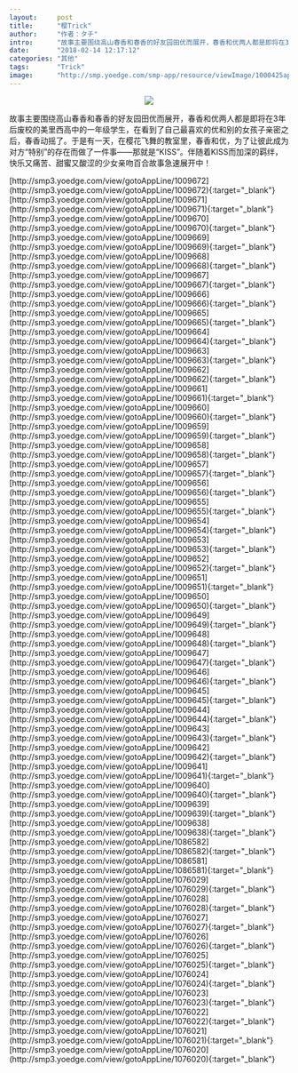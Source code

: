 ```yaml
---
layout:     post
title:      "樱Trick"
author:     "作者：タチ"
intro:      "故事主要围绕高山春香和春香的好友园田优而展开，春香和优两人都是即将在3年后废校的美里西高中的一年级学生，在看到了自己最喜欢的优和别的女孩子亲密之后，春香动摇了。于是有一天，在樱花飞舞的教室里，春香和优，为了让彼此成为对方“特别”的存在而做了一件事——那就是“KISS”。伴随着KISS而加深的羁绊，快乐又痛苦、甜蜜又酸涩的少女亲吻百合故事急速展开中！"
date:       "2018-02-14 12:17:12"
categories: "其他"
tags:       "Trick"
image:      "http://smp.yoedge.com/smp-app/resource/viewImage/1000425appline.png"
---
```

<div style="text-align: center">
<p><img src="http://smp.yoedge.com/smp-app/resource/viewImage/1000425appline.png"/></p>
</div>
<p class="post-meta">
<span>故事主要围绕高山春香和春香的好友园田优而展开，春香和优两人都是即将在3年后废校的美里西高中的一年级学生，在看到了自己最喜欢的优和别的女孩子亲密之后，春香动摇了。于是有一天，在樱花飞舞的教室里，春香和优，为了让彼此成为对方“特别”的存在而做了一件事——那就是“KISS”。伴随着KISS而加深的羁绊，快乐又痛苦、甜蜜又酸涩的少女亲吻百合故事急速展开中！</span>
</p>
[http://smp3.yoedge.com/view/gotoAppLine/1009672](http://smp3.yoedge.com/view/gotoAppLine/1009672){:target="_blank"}
[http://smp3.yoedge.com/view/gotoAppLine/1009671](http://smp3.yoedge.com/view/gotoAppLine/1009671){:target="_blank"}
[http://smp3.yoedge.com/view/gotoAppLine/1009670](http://smp3.yoedge.com/view/gotoAppLine/1009670){:target="_blank"}
[http://smp3.yoedge.com/view/gotoAppLine/1009669](http://smp3.yoedge.com/view/gotoAppLine/1009669){:target="_blank"}
[http://smp3.yoedge.com/view/gotoAppLine/1009668](http://smp3.yoedge.com/view/gotoAppLine/1009668){:target="_blank"}
[http://smp3.yoedge.com/view/gotoAppLine/1009667](http://smp3.yoedge.com/view/gotoAppLine/1009667){:target="_blank"}
[http://smp3.yoedge.com/view/gotoAppLine/1009666](http://smp3.yoedge.com/view/gotoAppLine/1009666){:target="_blank"}
[http://smp3.yoedge.com/view/gotoAppLine/1009665](http://smp3.yoedge.com/view/gotoAppLine/1009665){:target="_blank"}
[http://smp3.yoedge.com/view/gotoAppLine/1009664](http://smp3.yoedge.com/view/gotoAppLine/1009664){:target="_blank"}
[http://smp3.yoedge.com/view/gotoAppLine/1009663](http://smp3.yoedge.com/view/gotoAppLine/1009663){:target="_blank"}
[http://smp3.yoedge.com/view/gotoAppLine/1009662](http://smp3.yoedge.com/view/gotoAppLine/1009662){:target="_blank"}
[http://smp3.yoedge.com/view/gotoAppLine/1009661](http://smp3.yoedge.com/view/gotoAppLine/1009661){:target="_blank"}
[http://smp3.yoedge.com/view/gotoAppLine/1009660](http://smp3.yoedge.com/view/gotoAppLine/1009660){:target="_blank"}
[http://smp3.yoedge.com/view/gotoAppLine/1009659](http://smp3.yoedge.com/view/gotoAppLine/1009659){:target="_blank"}
[http://smp3.yoedge.com/view/gotoAppLine/1009658](http://smp3.yoedge.com/view/gotoAppLine/1009658){:target="_blank"}
[http://smp3.yoedge.com/view/gotoAppLine/1009657](http://smp3.yoedge.com/view/gotoAppLine/1009657){:target="_blank"}
[http://smp3.yoedge.com/view/gotoAppLine/1009656](http://smp3.yoedge.com/view/gotoAppLine/1009656){:target="_blank"}
[http://smp3.yoedge.com/view/gotoAppLine/1009655](http://smp3.yoedge.com/view/gotoAppLine/1009655){:target="_blank"}
[http://smp3.yoedge.com/view/gotoAppLine/1009654](http://smp3.yoedge.com/view/gotoAppLine/1009654){:target="_blank"}
[http://smp3.yoedge.com/view/gotoAppLine/1009653](http://smp3.yoedge.com/view/gotoAppLine/1009653){:target="_blank"}
[http://smp3.yoedge.com/view/gotoAppLine/1009652](http://smp3.yoedge.com/view/gotoAppLine/1009652){:target="_blank"}
[http://smp3.yoedge.com/view/gotoAppLine/1009651](http://smp3.yoedge.com/view/gotoAppLine/1009651){:target="_blank"}
[http://smp3.yoedge.com/view/gotoAppLine/1009650](http://smp3.yoedge.com/view/gotoAppLine/1009650){:target="_blank"}
[http://smp3.yoedge.com/view/gotoAppLine/1009649](http://smp3.yoedge.com/view/gotoAppLine/1009649){:target="_blank"}
[http://smp3.yoedge.com/view/gotoAppLine/1009648](http://smp3.yoedge.com/view/gotoAppLine/1009648){:target="_blank"}
[http://smp3.yoedge.com/view/gotoAppLine/1009647](http://smp3.yoedge.com/view/gotoAppLine/1009647){:target="_blank"}
[http://smp3.yoedge.com/view/gotoAppLine/1009646](http://smp3.yoedge.com/view/gotoAppLine/1009646){:target="_blank"}
[http://smp3.yoedge.com/view/gotoAppLine/1009645](http://smp3.yoedge.com/view/gotoAppLine/1009645){:target="_blank"}
[http://smp3.yoedge.com/view/gotoAppLine/1009644](http://smp3.yoedge.com/view/gotoAppLine/1009644){:target="_blank"}
[http://smp3.yoedge.com/view/gotoAppLine/1009643](http://smp3.yoedge.com/view/gotoAppLine/1009643){:target="_blank"}
[http://smp3.yoedge.com/view/gotoAppLine/1009642](http://smp3.yoedge.com/view/gotoAppLine/1009642){:target="_blank"}
[http://smp3.yoedge.com/view/gotoAppLine/1009641](http://smp3.yoedge.com/view/gotoAppLine/1009641){:target="_blank"}
[http://smp3.yoedge.com/view/gotoAppLine/1009640](http://smp3.yoedge.com/view/gotoAppLine/1009640){:target="_blank"}
[http://smp3.yoedge.com/view/gotoAppLine/1009639](http://smp3.yoedge.com/view/gotoAppLine/1009639){:target="_blank"}
[http://smp3.yoedge.com/view/gotoAppLine/1009638](http://smp3.yoedge.com/view/gotoAppLine/1009638){:target="_blank"}
[http://smp3.yoedge.com/view/gotoAppLine/1086582](http://smp3.yoedge.com/view/gotoAppLine/1086582){:target="_blank"}
[http://smp3.yoedge.com/view/gotoAppLine/1086581](http://smp3.yoedge.com/view/gotoAppLine/1086581){:target="_blank"}
[http://smp3.yoedge.com/view/gotoAppLine/1076029](http://smp3.yoedge.com/view/gotoAppLine/1076029){:target="_blank"}
[http://smp3.yoedge.com/view/gotoAppLine/1076028](http://smp3.yoedge.com/view/gotoAppLine/1076028){:target="_blank"}
[http://smp3.yoedge.com/view/gotoAppLine/1076027](http://smp3.yoedge.com/view/gotoAppLine/1076027){:target="_blank"}
[http://smp3.yoedge.com/view/gotoAppLine/1076026](http://smp3.yoedge.com/view/gotoAppLine/1076026){:target="_blank"}
[http://smp3.yoedge.com/view/gotoAppLine/1076025](http://smp3.yoedge.com/view/gotoAppLine/1076025){:target="_blank"}
[http://smp3.yoedge.com/view/gotoAppLine/1076024](http://smp3.yoedge.com/view/gotoAppLine/1076024){:target="_blank"}
[http://smp3.yoedge.com/view/gotoAppLine/1076023](http://smp3.yoedge.com/view/gotoAppLine/1076023){:target="_blank"}
[http://smp3.yoedge.com/view/gotoAppLine/1076022](http://smp3.yoedge.com/view/gotoAppLine/1076022){:target="_blank"}
[http://smp3.yoedge.com/view/gotoAppLine/1076021](http://smp3.yoedge.com/view/gotoAppLine/1076021){:target="_blank"}
[http://smp3.yoedge.com/view/gotoAppLine/1076020](http://smp3.yoedge.com/view/gotoAppLine/1076020){:target="_blank"}


